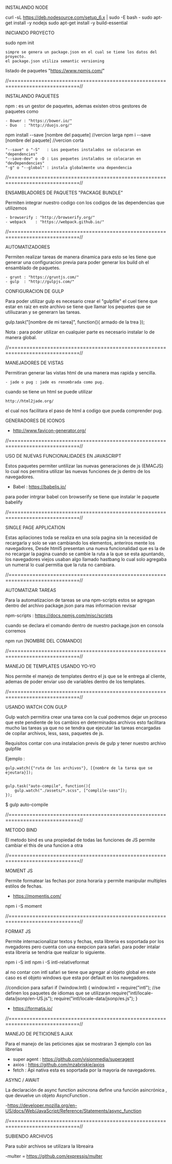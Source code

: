 INSTALANDO NODE 

curl -sL https://deb.nodesource.com/setup_6.x | sudo -E bash -
sudo apt-get install -y nodejs
sudo apt-get install -y build-essential

INICIANDO PROYECTO 

sudo npm init

	simpre se genera un package.json en el cual se tiene los datos del proyecto.
	el package.json utiliza semantic versioning


listado de paquetes "https://www.npmjs.com/"

//==============================================================================//

INSTALANDO PAQUETES 

npm : es un gestor de paquetes, ademas existen otros gestores de paquetes como 

	- Bower : "https://bower.io/"
	- Duo   : "http://duojs.org/"

npm install --save [nombre del paquete] //vercion larga 
npm i --save [nombre del paquete] //vercion corta 

	"--save" o "-S"   : Los pequetes instalados se colocaran en "dependencies"
	"--save-dev" o -D : Los pequetes instalados se colocaran en "devDependencies"
	"-g" o "--global" : instala globalmente una dependencia

//==============================================================================//

ENSAMBLADORES DE PAQUETES "PACKAGE BUNDLE"

Permiten integrar nuestro codigo con los codigos de las dependencias que utilizemos 
	
	- browserify : "http://browserify.org/"
	- webpack    : "https://webpack.github.io/"

//==============================================================================//

AUTOMATIZADORES 

Permiten realizar tareas de manera dinamica para esto se les tiene que generar una configuracion previa para poder generar los build
oh el ensamblado de paquetes. 

	- grunt : "https://gruntjs.com/" 
	- gulp  : "http://gulpjs.com/"

CONFIGURACION DE GULP

Para poder utilizar gulp es necesario crear el "gulpfile" el cuel tiene que estar en raiz en este archivo 
se tiene que llamar los pequetes que se utiliuzaran y se generarn las tareas.

gulp.task("[nombre de mi tarea]", function(){
	armado de la trea
}); 

Nota : para poder utilizar en cualquier parte es necesario instalar lo de manera global.

//==============================================================================//

MANEJADORES DE VISTAS 

Permitiran generar las vistas html de una manera mas rapida y sencilla.

	- jade o pug : jade es renombrada como pug.

cuando se tiene un html se puede utilizar

	http://html2jade.org/

el cual nos facilitara el paso de html a codigo que pueda comprender pug.


GENERADORES DE ICONOS

 - http://www.favicon-generator.org/

 //==============================================================================//

 USO DE NUEVAS FUNCIONALIDADES EN JAVASCRIPT

 Estos paquetes permiter untilizar las nuevas generaciones de js (EMACJS) lo cual nos permitira
 utilizar las nuevas funciones de js dentro de los navegadores.

  - Babel : https://babeljs.io/

 para poder intrgrar babel con browserify se tiene que instalar le paquete babelify

 //==============================================================================//

SINGLE PAGE APPLICATION

Estas apliaciones toda se realiza en una sola pagina sin la necesidad de recargarla y solo se van cambiando los elementos,
anteriros mente los navegadores, Desde html5 presentan una nueva funcionalidad que es la de no recargar la pagina cuando se cambie 
la ruta a la que se esta apuntando, los navegadores viejos usaban algo llamado hastbang lo cual solo agregaba un numeral lo cual permitia que 
la ruta no cambiara. 

//==============================================================================//

AUTOMATIZAR TAREAS

Para la automatizacion de tareas se una npm-scripts estos se agregan dentro del archivo package.json para mas informacion revisar 

 npm-scripts : https://docs.npmjs.com/misc/scripts

cuando se declara el comando dentro de nuestro package.json en consola corremos 

npm run [NOMBRE DEL COMANDO]

//==============================================================================//

MANEJO DE TEMPLATES USANDO YO-YO

Nos permite el manejo de templates dentro el js que se le entrega al cliente, ademas de poder 
enviar uso de variables dentro de los templates.


//==============================================================================//

USANDO WATCH CON GULP 

Gulp watch permitira crear una tarea con la cual podremos dejar un proceso que este pendiente de los 
cambios en determinados archivos esto facilitara mucho las tareas ya que no se tendra que ejecutar las tareas 
encargadas de copilar archivos, less, sass, paquetes de js.

Requisitos contar con una instalacion previs de gulp y tener nuestro archivo gulpfile

Ejemplo : 
	
	gulp.watch({"ruta de los archivos"}, [{nombre de la tarea que se ejeutara}]);

	
	gulp.task("auto-compile", function(){
		gulp.watch("./assets/*.scss", ["complile-sass"]);
	});
   $ gulp auto-compile

//==============================================================================//

METODO BIND

El metodo bind es una propiedad de todas las funciones de JS permite cambiar el this de una funcion a otra

//==============================================================================//

MOMENT JS

Permite formatear las fechas por zona horaria y permite manipular multiples estilos de fechas.

- https://momentjs.com/

npm i -S moment



//==============================================================================//

FORMAT JS

Permite internacionalizar textos y fechas, esta libreria es soportada por los nvegadores pero cuenta con una exepcion para safari.
para poder intalar esta libreria se tendria que realizar lo siguiente.

npm i -S intl
npm i -S intl-relativeformat

al no contar con intl safari se tiene que agregar al objeto global en este caso es el objeto windows que esta por default en los navegadores.

//condicion para safari
if (!window.Intl)
{
    window.Intl = require("intl");
    //se definen los paquetes de idiomas que se utilizaran
    require("intl/locale-data/jsonp/en-US.js");
    require("intl/locale-data/jsonp/es.js");
}

- https://formatjs.io/

//==============================================================================//

MANEJO DE PETICIONES AJAX 

Para el manejo de las peticiones ajax se mostraran 3 ejemplo con las librerias 

- super agent : https://github.com/visionmedia/superagent
- axios       : https://github.com/mzabriskie/axios
- fetch       : Api nativa esta es soportada por la mayoria de navegadores.

ASYNC / AWAIT


La declaración de async function asíncrona define una función asincrónica , que devuelve un objeto AsyncFunction .

-https://developer.mozilla.org/en-US/docs/Web/JavaScript/Reference/Statements/async_function

//==============================================================================//

SUBIENDO ARCHIVOS 

Para subir archivos se utilizara la libreaira 

-multer =  https://github.com/expressjs/multer
